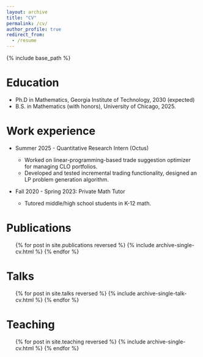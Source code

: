 ```yaml
---
layout: archive
title: "CV"
permalink: /cv/
author_profile: true
redirect_from:
  - /resume
---
```


{% include base_path %}

Education
======
* Ph.D in Mathematics, Georgia Institute of Technology, 2030 (expected)
* B.S. in Mathematics (with honors), University of Chicago, 2025.  

Work experience
======
* Summer 2025 - Quantitative Research Intern (Octus)
  * Worked on linear-programming-based trade suggestion optimizer for managing CLO portfolios. 
  * Developed and tested incremental trading functionality, designed an LP problem generation algorithm.

* Fall 2020 - Spring 2023: Private Math Tutor
  * Tutored middle/high school students in K-12 math. 
  
<!-- Skills
======
* Skill 1
* Skill 2
  * Sub-skill 2.1
  * Sub-skill 2.2
  * Sub-skill 2.3
* Skill 3 -->

Publications
======
  <ul>{% for post in site.publications reversed %}
    {% include archive-single-cv.html %}
  {% endfor %}</ul>
  
Talks
======
  <ul>{% for post in site.talks reversed %}
    {% include archive-single-talk-cv.html  %}
  {% endfor %}</ul>
  
Teaching
======
  <ul>{% for post in site.teaching reversed %}
    {% include archive-single-cv.html %}
  {% endfor %}</ul>
  
<!-- Service and leadership
======
* Currently signed in to 43 different slack teams -->
